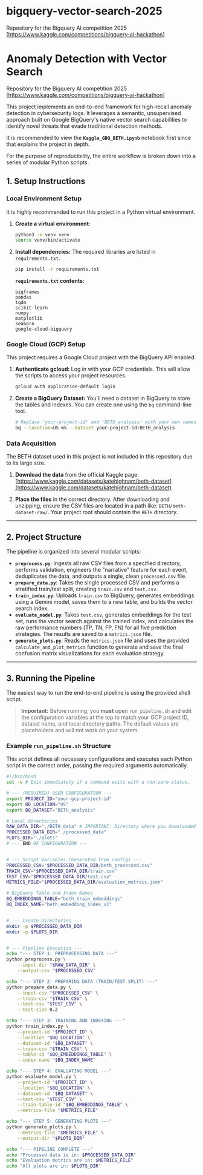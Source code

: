# bigquery-vector-search-2025
Repository for the Bigquery AI competition 2025 [https://www.kaggle.com/competitions/bigquery-ai-hackathon]
# Anomaly Detection with Vector Search
Repository for the Bigquery AI competition 2025 [https://www.kaggle.com/competitions/bigquery-ai-hackathon]


This project implements an end-to-end framework for high-recall anomaly detection in cybersecurity logs. It leverages a semantic, unsupervised approach built on Google BigQuery's native vector search capabilities to identify novel threats that evade traditional detection methods.

It is recommended to view the **`Kaggle_GBQ_BETH.ipynb`** notebook first since that explains the project in depth.

For the purpose of reproducibility, the entire workflow is broken down into a series of modular Python scripts.

## 1. Setup Instructions

### Local Environment Setup
It is highly recommended to run this project in a Python virtual environment.

1.  **Create a virtual environment:**
    ```bash
    python3 -m venv venv
    source venv/bin/activate
    ```

2.  **Install dependencies:**
    The required libraries are listed in `requirements.txt`.
    ```bash
    pip install -r requirements.txt
    ```

    **`requirements.txt` contents:**
    ```
    bigframes
    pandas
    tqdm
    scikit-learn
    numpy
    matplotlib
    seaborn
    google-cloud-bigquery
    ```

### Google Cloud (GCP) Setup
This project requires a Google Cloud project with the BigQuery API enabled.

1.  **Authenticate gcloud:**
    Log in with your GCP credentials. This will allow the scripts to access your project resources.
    ```bash
    gcloud auth application-default login
    ```

2.  **Create a BigQuery Dataset:**
    You'll need a dataset in BigQuery to store the tables and indexes. You can create one using the `bq` command-line tool.
    ```bash
    # Replace 'your-project-id' and 'BETH_analysis' with your own names
    bq --location=US mk --dataset your-project-id:BETH_analysis
    ```

### Data Acquisition

The BETH dataset used in this project is not included in this repository due to its large size.

1.  **Download the data** from the official Kaggle page:
    [https://www.kaggle.com/datasets/katehighnam/beth-dataset](https://www.kaggle.com/datasets/katehighnam/beth-dataset)

2.  **Place the files** in the correct directory. After downloading and unzipping, ensure the CSV files are located in a path like: `BETH/beth-dataset-raw/`. Your project root should contain the `BETH` directory.

---
## 2. Project Structure

The pipeline is organized into several modular scripts:

* **`preprocess.py`**: Ingests all raw CSV files from a specified directory, performs validation, engineers the "narrative" feature for each event, deduplicates the data, and outputs a single, clean `processed.csv` file.
* **`prepare_data.py`**: Takes the single processed CSV and performs a stratified train/test split, creating `train.csv` and `test.csv`.
* **`train_index.py`**: Uploads `train.csv` to BigQuery, generates embeddings using a Gemini model, saves them to a new table, and builds the vector search index.
* **`evaluate_model.py`**: Takes `test.csv`, generates embeddings for the test set, runs the vector search against the trained index, and calculates the raw performance numbers (TP, TN, FP, FN) for all five prediction strategies. The results are saved to a `metrics.json` file.
* **`generate_plots.py`**: Reads the `metrics.json` file and uses the provided `calculate_and_plot_metrics` function to generate and save the final confusion matrix visualizations for each evaluation strategy.

---
## 3. Running the Pipeline

The easiest way to run the end-to-end pipeline is using the provided shell script.

> **Important:** Before running, you **must** open `run_pipeline.sh` and edit the configuration variables at the top to match your GCP project ID, dataset name, and local directory paths. The default values are placeholders and will not work on your system.

### Example `run_pipeline.sh` Structure

This script defines all necessary configurations and executes each Python script in the correct order, passing the required arguments automatically.

```bash
#!/bin/bash
set -e # Exit immediately if a command exits with a non-zero status.

# --- (REQUIRED) USER CONFIGURATION ---
export PROJECT_ID="your-gcp-project-id"
export BQ_LOCATION="US"
export BQ_DATASET="BETH_analysis"

# Local directories
RAW_DATA_DIR="./BETH_data" # IMPORTANT: Directory where you downloaded the BETH CSVs
PROCESSED_DATA_DIR="./processed_data"
PLOTS_DIR="./plots"
# --- END OF CONFIGURATION ---


# --- Script Variables (Generated from config) ---
PROCESSED_CSV="$PROCESSED_DATA_DIR/beth_processed.csv"
TRAIN_CSV="$PROCESSED_DATA_DIR/train.csv"
TEST_CSV="$PROCESSED_DATA_DIR/test.csv"
METRICS_FILE="$PROCESSED_DATA_DIR/evaluation_metrics.json"

# BigQuery Table and Index Names
BQ_EMBEDDINGS_TABLE="beth_train_embeddings"
BQ_INDEX_NAME="beth_embedding_index_v1"


# --- Create Directories ---
mkdir -p $PROCESSED_DATA_DIR
mkdir -p $PLOTS_DIR


# --- Pipeline Execution ---
echo "--- STEP 1: PREPROCESSING DATA ---"
python preprocess.py \
    --input-dir "$RAW_DATA_DIR" \
    --output-csv "$PROCESSED_CSV"

echo "--- STEP 2: PREPARING DATA (TRAIN/TEST SPLIT) ---"
python prepare_data.py \
    --input-csv "$PROCESSED_CSV" \
    --train-csv "$TRAIN_CSV" \
    --test-csv "$TEST_CSV" \
    --test-size 0.2

echo "--- STEP 3: TRAINING AND INDEXING ---"
python train_index.py \
    --project-id "$PROJECT_ID" \
    --location "$BQ_LOCATION" \
    --dataset-id "$BQ_DATASET" \
    --train-csv "$TRAIN_CSV" \
    --table-id "$BQ_EMBEDDINGS_TABLE" \
    --index-name "$BQ_INDEX_NAME"

echo "--- STEP 4: EVALUATING MODEL ---"
python evaluate_model.py \
    --project-id "$PROJECT_ID" \
    --location "$BQ_LOCATION" \
    --dataset-id "$BQ_DATASET" \
    --test-csv "$TEST_CSV" \
    --train-table-id "$BQ_EMBEDDINGS_TABLE" \
    --metrics-file "$METRICS_FILE"

echo "--- STEP 5: GENERATING PLOTS ---"
python generate_plots.py \
    --metrics-file "$METRICS_FILE" \
    --output-dir "$PLOTS_DIR"

echo "--- PIPELINE COMPLETE ---"
echo "Processed data is in: $PROCESSED_DATA_DIR"
echo "Evaluation metrics are in: $METRICS_FILE"
echo "All plots are in: $PLOTS_DIR"
```